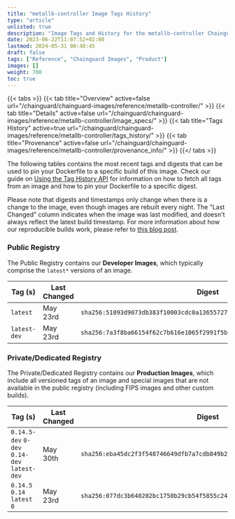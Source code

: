 ```yaml
---
title: "metallb-controller Image Tags History"
type: "article"
unlisted: true
description: "Image Tags and History for the metallb-controller Chainguard Image"
date: 2023-06-22T11:07:52+02:00
lastmod: 2024-05-31 00:48:45
draft: false
tags: ["Reference", "Chainguard Images", "Product"]
images: []
weight: 700
toc: true
---
```


{{< tabs >}}
{{< tab title="Overview" active=false url="/chainguard/chainguard-images/reference/metallb-controller/" >}}
{{< tab title="Details" active=false url="/chainguard/chainguard-images/reference/metallb-controller/image_specs/" >}}
{{< tab title="Tags History" active=true url="/chainguard/chainguard-images/reference/metallb-controller/tags_history/" >}}
{{< tab title="Provenance" active=false url="/chainguard/chainguard-images/reference/metallb-controller/provenance_info/" >}}
{{</ tabs >}}

The following tables contains the most recent tags and digests that can be used to pin your Dockerfile to a specific build of this image. Check our guide on [Using the Tag History API](/chainguard/chainguard-images/using-the-tag-history-api/) for information on how to fetch all tags from an image and how to pin your Dockerfile to a specific digest.

Please note that digests and timestamps only change when there is a change to the image, even though images are rebuilt every night. The "Last Changed" column indicates when the image was last modified, and doesn't always reflect the latest build timestamp. For more information about how our reproducible builds work, please refer to [this blog post](https://www.chainguard.dev/unchained/reproducing-chainguards-reproducible-image-builds).

### Public Registry
The Public Registry contains our **Developer Images**, which typically comprise the `latest*` versions of an image.

| Tag (s)       | Last Changed | Digest                                                                    |
|---------------|--------------|---------------------------------------------------------------------------|
|  `latest`     | May 23rd     | `sha256:51093d9073db383f10003cdc0a136557279cf1ed6b27bc991eea7103111b43b6` |
|  `latest-dev` | May 23rd     | `sha256:7a3f8ba66154f62c7b616e1065f2991f5b5e4601a890f9b32d4f8225cf49b41c` |


### Private/Dedicated Registry
The Private/Dedicated Registry contains our **Production Images**, which include all versioned tags of an image and special images that are not available in the public registry (including FIPS images and other custom builds).

| Tag (s)                                       | Last Changed | Digest                                                                    |
|-----------------------------------------------|--------------|---------------------------------------------------------------------------|
|  `0.14.5-dev` `0-dev` `0.14-dev` `latest-dev` | May 30th     | `sha256:eba45dc2f3f548746649dfb7a7cdb849b220ac7e0ad6269cb664db8271035e3b` |
|  `0.14.5` `0.14` `latest` `0`                 | May 23rd     | `sha256:077dc3b640202bc1750b29cb54f5855c24ff0c04bb8688ef1334ae9c18d33bd4` |

